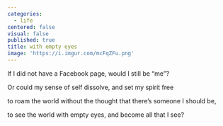 ```yaml
---
categories:
  - life
centered: false
visual: false
published: true
title: with empty eyes
image: 'https://i.imgur.com/mcFqZFu.png'
---
```

If I did not have a Facebook page,
would I still be “me”?

Or could my sense of self dissolve,
and set my spirit free

to roam the world without the thought
that there’s someone I should be,

to see the world with empty eyes,
and become all that I see?
